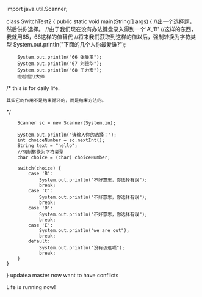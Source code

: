 import java.util.Scanner;

class SwitchTest2 {
	public static void main(String[] args) {
		//出一个选择题，然后供你选择。
		//由于我们现在没有办法键盘录入得到一个'A','B'
		//这样的东西，我就用65，66这样的值替代
		//将来我们获取到这样的值以后，强制转换为字符类型
		System.out.println("下面的几个人你最爱谁?");

		System.out.println("66 张曼玉");
		System.out.println("67 刘德华");
		System.out.println("68 王力宏");
		啦啦啦打大师
						
/*
this is for daily life.
	
	其实它的作用不是结束循环的，而是结束方法的。
*/


		Scanner sc = new Scanner(System.in);
		
		System.out.println("请输入你的选择：");
		int choiceNumber = sc.nextInt();
		String text = "hello";
		//强制转换为字符类型
		char choice = (char) choiceNumber;
		
		switch(choice) {
			case 'B':
				System.out.println("不好意思，你选择有误");
				break;
			case 'C':
				System.out.println("不好意思，你选择有误");
				break;
			case 'D':
				System.out.println("不好意思，你选择有误");
				break;
			case 'E':
				System.out.println("we are out");
				break;
			default:
				System.out.println("没有该选项");
				break;
		}
	}
}
updatea master now want to have conflicts

Life is running now!
